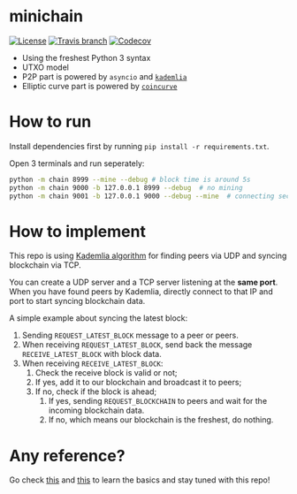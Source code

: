 # minichain

[![License](https://img.shields.io/github/license/kigawas/minichain.svg)](https://github.com/kigawas/minichain)
[![Travis branch](https://img.shields.io/travis/kigawas/minichain/master.svg)](https://travis-ci.org/kigawas/minichain)
[![Codecov](https://img.shields.io/codecov/c/github/kigawas/minichain.svg)](https://codecov.io/gh/kigawas/minichain)

- Using the freshest Python 3 syntax
- UTXO model
- P2P part is powered by `asyncio` and [`kademlia`](https://github.com/bmuller/kademlia)
- Elliptic curve part is powered by [`coincurve`](https://github.com/ofek/coincurve)

# How to run

Install dependencies first by running `pip install -r requirements.txt`.

Open 3 terminals and run seperately:

```bash
python -m chain 8999 --mine --debug # block time is around 5s
python -m chain 9000 -b 127.0.0.1 8999 --debug  # no mining
python -m chain 9001 -b 127.0.0.1 9000 --debug --mine  # connecting second node
```

# How to implement

This repo is using [Kademlia algorithm](https://github.com/bmuller/kademlia) for finding peers via UDP and syncing blockchain via TCP.

You can create a UDP server and a TCP server listening at the **same port**. When you have found peers by Kademlia, directly connect to that IP and port to start syncing blockchain data.

A simple example about syncing the latest block:

1. Sending `REQUEST_LATEST_BLOCK` message to a peer or peers.
2. When receiving `REQUEST_LATEST_BLOCK`, send back the message `RECEIVE_LATEST_BLOCK` with block data.
3. When receiving `RECEIVE_LATEST_BLOCK`:
    1. Check the receive block is valid or not;
    2. If yes, add it to our blockchain and broadcast it to peers;
    3. If no, check if the block is ahead;
        1. If yes, sending `REQUEST_BLOCKCHAIN` to peers and wait for the incoming blockchain data.
        2. If no, which means our blockchain is the freshest, do nothing.

# Any reference?

Go check [this](https://blockchaindemo.io/) and [this](https://coindemo.io/) to learn the basics and stay tuned with this repo!
